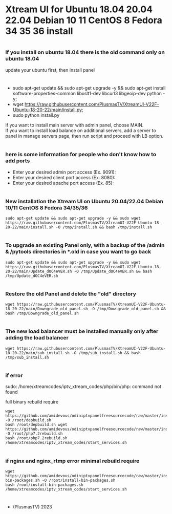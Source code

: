 # Xtream UI for Ubuntu 18.04 20.04 22.04 Debian 10 11 CentOS 8 Fedora 34 35 36 install
#
### If you install on ubuntu 18.04 there is the old command only on ubuntu 18.04
   update your ubuntu first, then install panel   
#
* sudo apt-get update && sudo apt-get upgrade -y && sudo apt-get install software-properties-common libxslt1-dev libcurl3 libgeoip-dev python -y;  
* wget https://raw.githubusercontent.com/PlusmasTV/XtreamUI-V22F-Ubuntu-18-20-22/main/install.py; 
* sudo python install.py  
  
If you want to install main server with admin panel, choose MAIN.  
If you want to install load balance on additional servers, add a server to panel in manage servers page, then run script and proceed with LB option.  
#
#


### here is some information for people who don't know how to add ports

* Enter your desired admin port access (Ex. 9091):
* Enter your desired client port access (Ex. 8080):
* Enter your desired apache port access (Ex. 85):
#


### New installation the Xtream UI on Ubuntu 20.04/22.04 Debian 10/11 CentOS 8 Fedora 34/35/36

    sudo apt-get update && sudo apt-get upgrade -y && sudo wget https://raw.githubusercontent.com/PlusmasTV/XtreamUI-V22F-Ubuntu-18-20-22/main/install.sh -O /tmp/install.sh && bash /tmp/install.sh

#
#


### To upgrade an existing Panel only, with a backup of the /admin & /pytools directories in *.old in case you want to go back
    sudo apt-get update && sudo apt-get upgrade -y && sudo wget https://raw.githubusercontent.com/PlusmasTV/XtreamUI-V22F-Ubuntu-18-20-22/main/Update_dOC4eVER.sh -O /tmp/Update_dOC4eVER.sh && bash /tmp/Update_dOC4eVER.sh

#
#





### Restore the old Panel and delete the "old" directory

    wget https://raw.githubusercontent.com/PlusmasTV/XtreamUI-V22F-Ubuntu-18-20-22/main/Downgrade_old_panel.sh -O /tmp/Downgrade_old_panel.sh && bash /tmp/Downgrade_old_panel.sh
    
#
#








### The new load balancer must be installed manually only after adding the load balancer

    wget https://raw.githubusercontent.com/PlusmasTV/XtreamUI-V22F-Ubuntu-18-20-22/main/sub_install.sh -O /tmp/sub_install.sh && bash /tmp/sub_install.sh

#
#





### if error

sudo: /home/xtreamcodes/iptv_xtream_codes/php/bin/php: command not found

full binary rebuild require

    wget https://github.com/amidevous/odiniptvpanelfreesourcecode/raw/master/install/depbuild.sh -O /root/depbuild.sh
    bash /root/depbuild.sh wget https://github.com/amidevous/odiniptvpanelfreesourcecode/raw/master/install/php7.2rebuild.sh -O /root/php7.2rebuild.sh
    bash /root/php7.2rebuild.sh /home/xtreamcodes/iptv_xtream_codes/start_services.sh

#
#



### if nginx and nginx_rtmp error minimal rebuild require

    wget https://github.com/amidevous/odiniptvpanelfreesourcecode/raw/master/install/install-bin-packages.sh -O /root/install-bin-packages.sh
    bash /root/install-bin-packages.sh /home/xtreamcodes/iptv_xtream_codes/start_services.sh 
#
#   
   * (PlusmasTV) 2023
